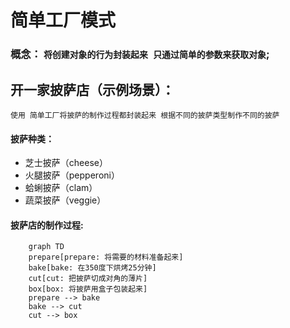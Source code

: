# 简单工厂模式
### 概念： `将创建对象的行为封装起来 只通过简单的参数来获取对象`;

## 开一家披萨店（示例场景）：
    使用 简单工厂将披萨的制作过程都封装起来 根据不同的披萨类型制作不同的披萨

#### 披萨种类：
- 芝士披萨（cheese）
- 火腿披萨（pepperoni）
- 蛤蜊披萨（clam）
- 蔬菜披萨（veggie）

#### 披萨店的制作过程:
```mermaid
    graph TD
    prepare[prepare: 将需要的材料准备起来]
    bake[bake: 在350度下烘烤25分钟]
    cut[cut: 把披萨切成对角的薄片]
    box[box: 将披萨用盒子包装起来]
    prepare --> bake
    bake --> cut 
    cut --> box
```
